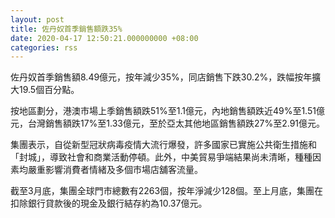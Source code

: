 ```yaml
---
layout: post
title: 佐丹奴首季銷售額跌35%
date: 2020-04-17 12:50:21.000000000 +08:00
categories: rss
---
```


佐丹奴首季銷售額8.49億元，按年減少35%，同店銷售下跌30.2%，跌幅按年擴大19.5個百分點。

按地區劃分，港澳市場上季銷售額跌51%至1.1億元，內地銷售額跌近49%至1.51億元，台灣銷售額跌17%至1.33億元，至於亞太其他地區銷售額跌27%至2.91億元。

集團表示，自從新型冠狀病毒疫情大流行爆發，許多國家已實施公共衛生措施和「封城」，導致社會和商業活動停頓。此外，中美貿易爭端結果尚未清晰，種種因素均嚴重影響消費者情緒及多個市場店舖客流量。

截至3月底，集團全球門市總數有2263個，按年淨減少128個。至上月底，集團在扣除銀行貸款後的現金及銀行結存約為10.37億元。
